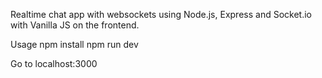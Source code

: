 Realtime chat app with websockets using Node.js, Express and Socket.io with Vanilla JS on the frontend. 

Usage
npm install
npm run dev

Go to localhost:3000
